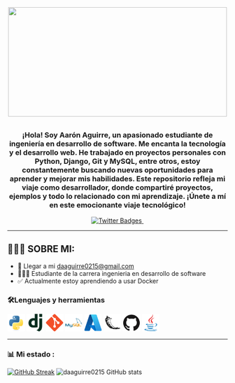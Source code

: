 <div class="header" align="center">
    <img src="https://media.giphy.com/media/iIqmM5tTjmpOB9mpbn/giphy.gif"
        width="500" height="250">
    <h2></h2>
    <h3> ¡Hola! Soy Aarón Aguirre, un apasionado estudiante de ingeniería en desarrollo de software. Me encanta la tecnología y el desarrollo web. He trabajado en proyectos personales con Python, Django, Git y MySQL, entre otros, estoy constantemente buscando nuevas oportunidades para aprender y mejorar mis habilidades. Este repositorio refleja mi viaje como desarrollador, donde compartiré proyectos, ejemplos y todo lo relacionado con mi aprendizaje. ¡Únete a mí en este emocionante viaje tecnológico!</h3>
</div>
<div id="badges" align="center">
<a
    href="https://twitter.com/_daguirre00" target="_blank">
    <img src="https://img.shields.io/twitter/url?color=aqua&label=_daguirre00&logo=twitter&logoColor=aqua&style=for-the-badge&url=https%3A%2F%2Ftwitter.com%2F_daguirre00" alt="Twitter Badges">
</a>
    <a href="https://www.facebook.com/aaronel92.aguirre/" target="_blank">
        <img src="https://img.shields.io/twitter/url?color=aqua&label=Aaron%20Aguirre&logo=facebook&logoColor=aqua&style=for-the-badge&url=https%3A%2F%2Fwww.facebook.com%2Faaronel92.aguirre%2F"
            alt="" />
    </a>
 
</div>

--- 
## 🧑🏽‍💻 SOBRE MI:

- 📧 Llegar a mi daaguirre0215@gmail.com
- 🧑🏽‍💻 Estudiante de la carrera ingenieria en desarrollo de software
- ✅ Actualmente estoy aprendiendo a usar Docker

<div align="left">
<h3> 🛠️Lenguajes y herramientas</h3>

<div>
    <img src="https://github.com/devicons/devicon/blob/master/icons/python/python-original.svg" alt="Python" width="40" height="40">
    <img src="https://github.com/devicons/devicon/blob/master/icons/django/django-plain.svg" alt="Django" width="40" height="40">
    <img src="https://github.com/devicons/devicon/blob/master/icons/git/git-original.svg" alt="GIT" width="40" height="40">
    <img src="https://github.com/devicons/devicon/blob/master/icons/mysql/mysql-original-wordmark.svg" alt="MYSQL" width="40" height="40">
    <img src="https://github.com/devicons/devicon/blob/master/icons/azure/azure-original.svg" alt="AZURE" width="40" height="40">
    <img src="https://github.com/devicons/devicon/blob/master/icons/flask/flask-original.svg" alt="FLASK" width="40" height="40">
    <img src="https://github.com/devicons/devicon/blob/master/icons/github/github-original.svg" alt="GITHUB" width="40" height="40">
    <img src="https://github.com/devicons/devicon/blob/master/icons/java/java-original.svg" alt="JAVA" width="40" height="40">
    
    
</div>
</div>
<div>
    

---

### 📊 Mi estado :

[![GitHub
Streak](https://github-readme-streak-stats.herokuapp.com?user=daaguirre0215&theme=transparent&border_radius=1.1&locale=es&date_format=j%2Fn%5B%2FY%5D)](https://git.io/streak-stats)
    ![daaguirre0215 GitHub stats](https://github-readme-stats.vercel.app/api?username=daaguirre0215&theme=github_dark=true)

    




